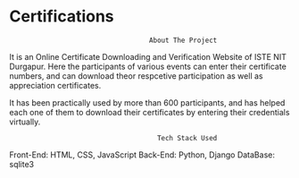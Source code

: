 # Certifications

                                       About The Project
                                     
It is an Online Certificate Downloading and Verification Website of ISTE NIT Durgapur. Here the participants of various events can enter their certificate numbers, and can download theor respcetive participation as well as appreciation certificates.

It has been practically used by more than 600 participants, and has helped each one of them to download their certificates by entering their credentials virtually.

                                         Tech Stack Used
                                        
Front-End: HTML, CSS, JavaScript
Back-End: Python, Django
DataBase: sqlite3
